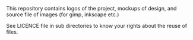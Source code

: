 This repository contains logos of the project, mockups of design, and source file of images (for gimp, inkscape etc.)

See LICENCE file in sub directories to know your rights about the reuse of files.